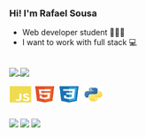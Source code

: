### Hi! I'm Rafael Sousa

- Web developer student 🧑🏻‍💻
- I want to work with full stack 💻
##
<div>
<a href="https://github.com/RafaelhpSousa/github-readme-stats">
  <img height=180em align="center" src="https://github-readme-stats.vercel.app/api?username=RafaelhpSousa&theme=dark&show_icons=true" />
</a>
<a href="https://github.com/RafaelhpSousa/convoychat">
  <img height=180em align="center" src="https://github-readme-stats.vercel.app/api/top-langs?username=RafaelhpSousa&layout=compact&langs_count=8&card_width=100&theme=dark" />
</a>
</div>

<div style="display: inline_block"><br>
  <img align="center" alt="Rafa-Js" height="30" width="40" src="https://raw.githubusercontent.com/devicons/devicon/master/icons/javascript/javascript-plain.svg">
  <img align="center" alt="Rafa-HTML" height="30" width="40" src="https://raw.githubusercontent.com/devicons/devicon/master/icons/html5/html5-original.svg">
  <img align="center" alt="Rafa-CSS" height="30" width="40" src="https://raw.githubusercontent.com/devicons/devicon/master/icons/css3/css3-original.svg">
  <img align="center" alt="Rafa-Python" height="30" width="40" src="https://raw.githubusercontent.com/devicons/devicon/master/icons/python/python-original.svg">
</div>

##
<div>
<a href="https://www.instagram.com/rafaelh.sousa/" target="_blank"><img src="https://img.shields.io/badge/-Instagram-%23E4405F?style=for-the-badge&logo=instagram&logoColor=white" target="_blank"></a> 
<a href="https://www.linkedin.com/in/rafael-sousa-43845524b/" target="_blank"><img src="https://img.shields.io/badge/-LinkedIn-%230077B5?style=for-the-badge&logo=linkedin&logoColor=white" target="_blank"></a> 
<a href = "mailto:rafaelsousa.hpires@gmail.com"><img src="https://img.shields.io/badge/-Gmail-%23333?style=for-the-badge&logo=gmail&logoColor=white" target="_blank"></a>
</div>







